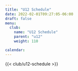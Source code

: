 ```yaml
---
title: "U12 Schedule"
date: 2022-02-01T09:27:05-06:00
draft: false
menu:
  club:
    name: "U12 Schedule"
    parent: "u12"
    weight: 110

calendar:
---
```


{{< club/u12-schedule >}}